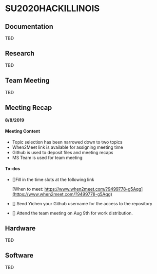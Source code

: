# SU2020HACKILLINOIS
## Documentation
TBD
## Research
TBD
## Team Meeting
TBD
## Meeting Recap
#### 8/8/2019
#### Meeting Content
- Topic selection has been narrowed down to two topics
- When2Meet link is available for assigning meeting time
- Github is used to deposit files and meeting recaps
- MS Team is used for team meeting
#### To-dos
- []Fill in the time slots at the following link

	[When to meet:   https://www.when2meet.com/?9499778-g5Aqg](https://www.when2meet.com/?9499778-g5Aqg)
	
- [] Send Yichen your Github username for the access to the repository

- [] Attend the team meeting on Aug 9th for work distribution.
## Hardware
TBD
## Software
TBD
